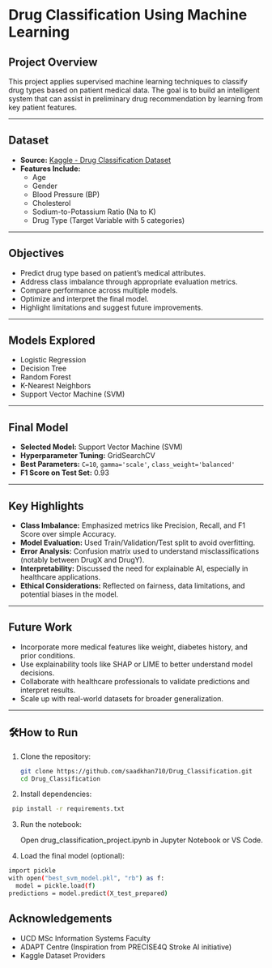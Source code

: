 # Drug Classification Using Machine Learning

## Project Overview

This project applies supervised machine learning techniques to classify drug types based on patient medical data. The goal is to build an intelligent system that can assist in preliminary drug recommendation by learning from key patient features.

---

## Dataset

- **Source:** [Kaggle - Drug Classification Dataset](https://www.kaggle.com/datasets/ibrahimbahbah/drug200/data)
- **Features Include:**
  - Age
  - Gender
  - Blood Pressure (BP)
  - Cholesterol
  - Sodium-to-Potassium Ratio (Na to K)
  - Drug Type (Target Variable with 5 categories)

---

## Objectives

- Predict drug type based on patient’s medical attributes.
- Address class imbalance through appropriate evaluation metrics.
- Compare performance across multiple models.
- Optimize and interpret the final model.
- Highlight limitations and suggest future improvements.

---

## Models Explored

- Logistic Regression  
- Decision Tree  
- Random Forest  
- K-Nearest Neighbors  
- Support Vector Machine (SVM)

---

## Final Model

- **Selected Model:** Support Vector Machine (SVM)
- **Hyperparameter Tuning:** GridSearchCV
- **Best Parameters:** `C=10`, `gamma='scale'`, `class_weight='balanced'`
- **F1 Score on Test Set:** 0.93

---

## Key Highlights

- **Class Imbalance:** Emphasized metrics like Precision, Recall, and F1 Score over simple Accuracy.
- **Model Evaluation:** Used Train/Validation/Test split to avoid overfitting.
- **Error Analysis:** Confusion matrix used to understand misclassifications (notably between DrugX and DrugY).
- **Interpretability:** Discussed the need for explainable AI, especially in healthcare applications.
- **Ethical Considerations:** Reflected on fairness, data limitations, and potential biases in the model.

---

## Future Work

- Incorporate more medical features like weight, diabetes history, and prior conditions.
- Use explainability tools like SHAP or LIME to better understand model decisions.
- Collaborate with healthcare professionals to validate predictions and interpret results.
- Scale up with real-world datasets for broader generalization.

---

## 🛠How to Run

1. Clone the repository:
   ```bash
   git clone https://github.com/saadkhan710/Drug_Classification.git
   cd Drug_Classification

   ```
 2. Install dependencies:
  ``` bash
   pip install -r requirements.txt

  ````
 3. Run the notebook:
    
    Open drug_classification_project.ipynb in Jupyter Notebook or VS Code.

 4. Load the final model (optional):

  ``` bash
import pickle
with open("best_svm_model.pkl", "rb") as f:
    model = pickle.load(f)
predictions = model.predict(X_test_prepared)
 ```

## Acknowledgements

- UCD MSc Information Systems Faculty
- ADAPT Centre (Inspiration from PRECISE4Q Stroke AI initiative)
- Kaggle Dataset Providers

  


   
